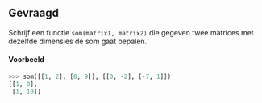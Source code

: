 ## Gevraagd
Schrijf een functie `som(matrix1, matrix2)` die gegeven twee matrices met dezelfde dimensies de som gaat bepalen.

#### Voorbeeld

```python
>>> som([[1, 2], [8, 9]], [[0, -2], [-7, 1]])
[[1, 0],
 [1, 10]]
```